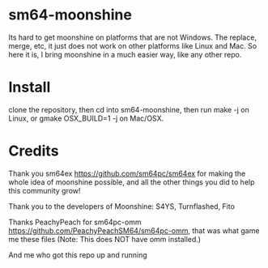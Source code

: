 # sm64-moonshine
Its hard to get moonshine on platforms that are not Windows. The replace, merge, etc, it just does not work on other platforms like Linux and Mac. So here it is, I bring moonshine in a much easier way, like any other repo.

# Install
clone the repository, then cd into sm64-moonshine, then run make -j on Linux, or gmake OSX_BUILD=1 -j on Mac/OSX.


# Credits
Thank you sm64ex https://github.com/sm64pc/sm64ex for making the whole idea of moonshine possible, and all the other things you did to help this community grow!

Thank you to the developers of Moonshine: S4YS,
Turnflashed,
Fito




Thanks PeachyPeach for sm64pc-omm https://github.com/PeachyPeachSM64/sm64pc-omm, that was what game me these files (Note: This does NOT have omm installed.)

And me who got this repo up and running
